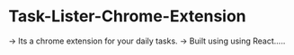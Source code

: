 # Task-Lister-Chrome-Extension

-> Its a chrome extension for your daily tasks.
-> Built using using React.....

